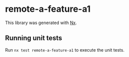 # remote-a-feature-a1

This library was generated with [Nx](https://nx.dev).

## Running unit tests

Run `nx test remote-a-feature-a1` to execute the unit tests.
